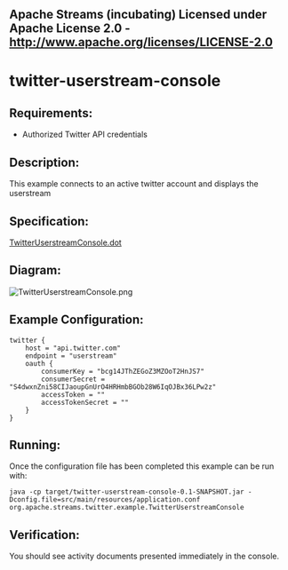 Apache Streams (incubating)
Licensed under Apache License 2.0 - http://www.apache.org/licenses/LICENSE-2.0
--------------------------------------------------------------------------------

twitter-userstream-console
==============================

Requirements:
-------------
 - Authorized Twitter API credentials

Description:
------------
This example connects to an active twitter account and displays the userstream

Specification:
-----------------

[TwitterUserstreamConsole.dot](src/main/resources/TwitterUserstreamConsole.dot "TwitterUserstreamConsole.dot" )

Diagram:
-----------------

![TwitterUserstreamConsole.png](./TwitterUserstreamConsole.png?raw=true)

Example Configuration:
----------------------

    twitter {
        host = "api.twitter.com"
        endpoint = "userstream"
        oauth {
            consumerKey = "bcg14JThZEGoZ3MZOoT2HnJS7"
            consumerSecret = "S4dwxnZni58CIJaoupGnUrO4HRHmbBGOb28W6IqOJBx36LPw2z"
            accessToken = ""
            accessTokenSecret = ""
        }
    }

Running:
--------

Once the configuration file has been completed this example can be run with:

    java -cp target/twitter-userstream-console-0.1-SNAPSHOT.jar -Dconfig.file=src/main/resources/application.conf org.apache.streams.twitter.example.TwitterUserstreamConsole

Verification:
-------------
You should see activity documents presented immediately in the console.